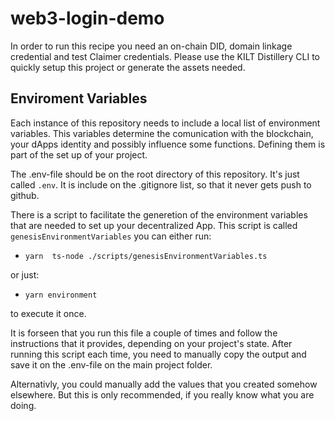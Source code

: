 # web3-login-demo

In order to run this recipe you need an on-chain DID, domain linkage credential and test Claimer credentials. Please use the KILT Distillery CLI to quickly setup this project or generate the assets needed.

## Enviroment Variables

Each instance of this repository needs to include a local list of environment variables. This variables determine the comunication with the blockchain, your dApps identity and possibly influence some functions. Defining them is part of the set up of your project.

The .env-file should be on the root directory of this repository. It's just called `.env`. It is include on the .gitignore list, so that it never gets push to github.

There is a script to facilitate the generetion of the environment variables that are needed to set up your decentralized App. This script is called `genesisEnvironmentVariables` you can either
run:
- `yarn  ts-node ./scripts/genesisEnvironmentVariables.ts`

or just:
- `yarn environment`

to execute it once.

It is forseen that you run this file a couple of times and follow the instructions that it provides, depending on your project's state. After running this script each time, you need to manually copy the output and save it on the .env-file on the main project folder.

Alternativly, you could manually add the values that you created somehow elsewhere. But this is only recommended, if you really know what you are doing.
